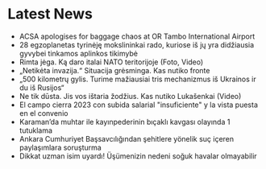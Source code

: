 # Latest News
-  ACSA apologises for baggage chaos at OR Tambo International Airport
-  28 egzoplanetas tyrinėję mokslininkai rado, kuriose iš jų yra didžiausia gyvybei tinkamos aplinkos tikimybė
-  Rimta jėga. Ką daro italai NATO teritorijoje (Foto, Video)
-  „Netikėta invazija.“ Situacija grėsminga. Kas nutiko fronte
-  „500 kilometrų gylis. Turime mažiausiai tris mechanizmus iš Ukrainos ir du iš Rusijos“
-  Ne tik dūsta. Jis vos ištaria žodžius. Kas nutiko Lukašenkai (Video)
-  El campo cierra 2023 con subida salarial "insuficiente" y la vista puesta en el convenio
-  Karaman’da muhtar ile kayınpederinin bıçaklı kavgası olayında 1 tutuklama
-  Ankara Cumhuriyet Başsavcılığından şehitlere yönelik suç içeren paylaşımlara soruşturma
-  Dikkat uzman isim uyardı! Üşümenizin nedeni soğuk havalar olmayabilir

